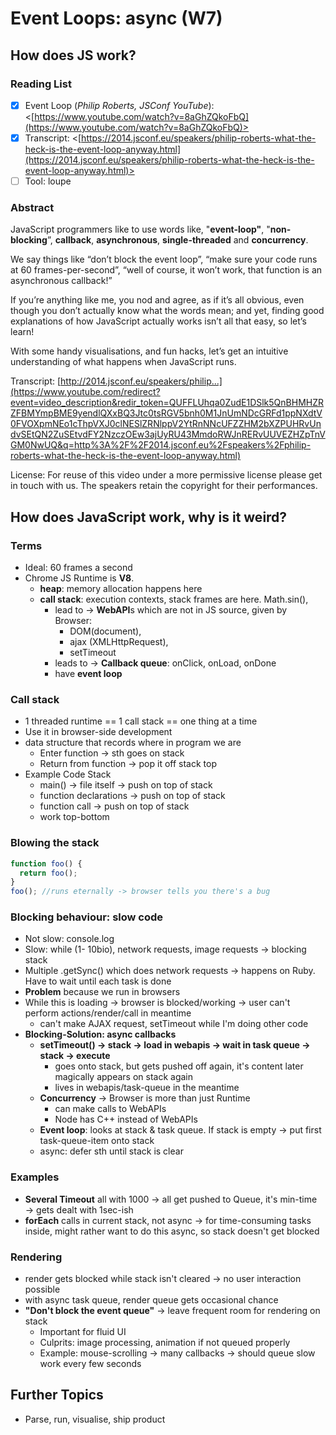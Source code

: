 # Event Loops: async (W7)

## How does JS work?

### Reading List

- [x] Event Loop (_Philip Roberts, JSConf YouTube_): <[https://www.youtube.com/watch?v=8aGhZQkoFbQ](https://www.youtube.com/watch?v=8aGhZQkoFbQ)>
- [x] Transcript: <[https://2014.jsconf.eu/speakers/philip-roberts-what-the-heck-is-the-event-loop-anyway.html](https://2014.jsconf.eu/speakers/philip-roberts-what-the-heck-is-the-event-loop-anyway.html)>
- [ ] Tool: loupe

### Abstract

JavaScript programmers like to use words like, "**event-loop"**, "**non-blocking**”, **callback**, **asynchronous**, **single-threaded** and **concurrency**.

We say things like “don’t block the event loop”, “make sure your code runs at 60 frames-per-second”, “well of course, it won’t work, that function is an asynchronous callback!”

If you’re anything like me, you nod and agree, as if it’s all obvious, even though you don’t actually know what the words mean; and yet, finding good explanations of how JavaScript actually works isn’t all that easy, so let’s learn!

With some handy visualisations, and fun hacks, let’s get an intuitive understanding of what happens when JavaScript runs.

Transcript: [http://2014.jsconf.eu/speakers/philip...](https://www.youtube.com/redirect?event=video_description&redir_token=QUFFLUhqa0ZudE1DSlk5QnBHMHZRZFBMYmpBME9yendlQXxBQ3Jtc0tsRGV5bnh0M1JnUmNDcGRFd1ppNXdtV0FVOXpmNEo1cThpVXJ0clNESlZRNlppV2YtRnNNcUFZZHM2bXZPUHRvUndvSEtQN2ZuSEtvdFY2NzczOEw3ajUyRU43MmdoRWJnRERvUUVEZHZpTnVGM0NwUQ&q=http%3A%2F%2F2014.jsconf.eu%2Fspeakers%2Fphilip-roberts-what-the-heck-is-the-event-loop-anyway.html)

License: For reuse of this video under a more permissive license please get in touch with us. The speakers retain the copyright for their performances.

## How does JavaScript work, why is it weird?

### Terms

- Ideal: 60 frames a second
- Chrome JS Runtime is **V8**.
  - **heap**: memory allocation happens here
  - **call stack**: execution contexts, stack frames are here. Math.sin(),
    - lead to &rarr; **WebAPI**s which are not in JS source, given by Browser:
      - DOM(document),
      - ajax (XMLHttpRequest),
      - setTimeout
    - leads to &rarr; **Callback queue**: onClick, onLoad, onDone
    - have **event loop**

### Call stack

- 1 threaded runtime == 1 call stack == one thing at a time
- Use it in browser-side development
- data structure that records where in program we are
  - Enter function &rarr; sth goes on stack
  - Return from function &rarr; pop it off stack top
- Example Code Stack
  - main() &rarr; file itself &rarr; push on top of stack
  - function declarations &rarr; push on top of stack
  - function call &rarr; push on top of stack
  - work top-bottom

### Blowing the stack

```jsx
function foo() {
  return foo();
}
foo(); //runs eternally -> browser tells you there's a bug
```

### Blocking behaviour: slow code

- Not slow: console.log
- Slow: while (1- 10bio), network requests, image requests &rarr; blocking stack
- Multiple .getSync() which does network requests &rarr; happens on Ruby. Have to wait until each task is done
- **Problem** because we run in browsers
- While this is loading &rarr; browser is blocked/working &rarr; user can't perform actions/render/call in meantime
  - can't make AJAX request, setTimeout while I'm doing other code
- **Blocking-Solution: async callbacks**
  - **setTimeout() &rarr; stack &rarr; load in webapis &rarr; wait in task queue &rarr; stack &rarr; execute**
    - goes onto stack, but gets pushed off again, it's content later magically appears on stack again
    - lives in webapis/task-queue in the meantime
  - **Concurrency** &rarr; Browser is more than just Runtime
    - can make calls to WebAPIs
    - Node has C++ instead of WebAPIs
  - **Event loop**: looks at stack & task queue. If stack is empty &rarr; put first task-queue-item onto stack
  - async: defer sth until stack is clear

### Examples

- **Several Timeout** all with 1000 &rarr; all get pushed to Queue, it's min-time &rarr; gets dealt with 1sec-ish
- **forEach** calls in current stack, not async &rarr; for time-consuming tasks inside, might rather want to do this async, so stack doesn't get blocked

### Rendering

- render gets blocked while stack isn't cleared &rarr; no user interaction possible
- with async task queue, render queue gets occasional chance
- **"Don't block the event queue"** &rarr; leave frequent room for rendering on stack
  - Important for fluid UI
  - Culprits: image processing, animation if not queued properly
  - Example: mouse-scrolling &rarr; many callbacks &rarr; should queue slow work every few seconds

## Further Topics

- Parse, run, visualise, ship product
